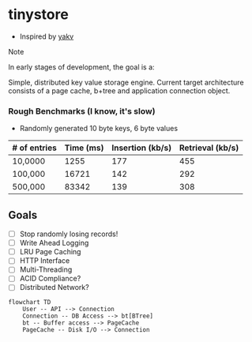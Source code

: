 # tinystore

- Inspired by [yakv](https://github.com/knizhnik/yakv)

> [!NOTE]
> In early stages of development, the goal is a:

Simple, distributed key value storage engine.
Current target architecture consists of a page cache, b+tree and application connection object.  

### Rough Benchmarks (I know, it's slow)
- Randomly generated 10 byte keys, 6 byte values

| # of entries | Time (ms) | Insertion (kb/s) | Retrieval (kb/s) |
| ------------ | --------- | -------------- | -------------- |
| 10,0000      | 1255      | 177            | 455            |
| 100,000      | 16721     | 142            | 292            |
| 500,000      | 83342     | 139            | 308            |


## Goals
- [ ] Stop randomly losing records!
- [ ] Write Ahead Logging
- [ ] LRU Page Caching
- [ ] HTTP Interface
- [ ] Multi-Threading
- [ ] ACID Compliance?
- [ ] Distributed Network?

```mermaid
flowchart TD
    User -- API --> Connection
    Connection -- DB Access --> bt[BTree]
    bt -- Buffer access --> PageCache
    PageCache -- Disk I/O --> Connection
```
